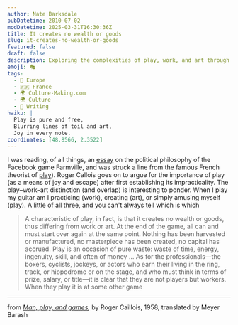 ```yaml
---
author: Nate Barksdale
pubDatetime: 2010-07-02
modDatetime: 2025-03-31T16:30:36Z
title: It creates no wealth or goods
slug: it-creates-no-wealth-or-goods
featured: false
draft: false
description: Exploring the complexities of play, work, and art through Roger Caillois' insights on the nature of leisure and productivity.
emoji: 🎭
tags:
  - 🍷 Europe
  - 🇫🇷 France
  - 🌍 Culture-Making.com
  - 🌍 Culture
  - 📝 Writing
haiku: |
  Play is pure and free,  
  Blurring lines of toil and art,  
  Joy in every note.
coordinates: [48.8566, 2.3522]
---
```


I was reading, of all things, an [essay](http://web.archive.org/web/20180729204321/http://mediacommons.futureofthebook.org:80/content/cultivated-play-farmville) on the political philosophy of the Facebook game Farmville, and was struck a line from the famous French theorist of [play](https://www.google.com/search?q=%22play%22%20en.wikipedia.org)). Roger Callois goes on to argue for the importance of play (as a means of joy and escape) after first establishing its impracticality. The play–work–art distinction (and overlap) is interesting to ponder. When I play my guitar am I practicing (work), creating (art), or simply amusing myself (play). A little of all three, and you can't always tell which is which

> A characteristic of play, in fact, is that it creates no wealth or goods, thus differing from work or art. At the end of the game, all can and must start over again at the same point. Nothing has been harvested or manufactured, no masterpiece has been created, no capital has accrued. Play is an occasion of pure waste: waste of time, energy, ingenuity, skill, and often of money ... As for the professionals—the boxers, cyclists, jockeys, or actors who earn their living in the ring, track, or hippodrome or on the stage, and who must think in terms of prize, salary, or title—it is clear that they are not players but workers. When they play it is at some other game

---

from _[Man, play, and games](http://books.google.com/books?id=bDjOPsjzfC4C&pg=PA212&lpg=PA212&dq;=),_ by Roger Caillois, 1958, translated by Meyer Barash
